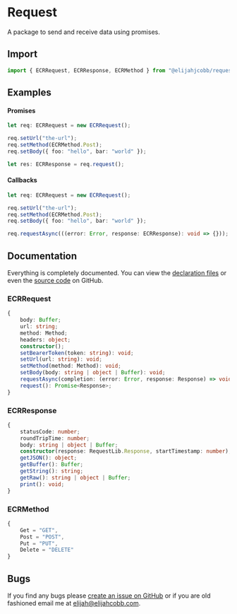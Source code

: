 # Request
A package to send and receive data using promises.

## Import
```typescript
import { ECRRequest, ECRResponse, ECRMethod } from "@elijahjcobb/request";
```

## Examples

#### Promises
```typescript
let req: ECRRequest = new ECRRequest();

req.setUrl("the-url");
req.setMethod(ECRMethod.Post);
req.setBody({ foo: "hello", bar: "world" });

let res: ECRResponse = req.request();
```

#### Callbacks
```typescript
let req: ECRRequest = new ECRRequest();

req.setUrl("the-url");
req.setMethod(ECRMethod.Post);
req.setBody({ foo: "hello", bar: "world" });

req.requestAsync(((error: Error, response: ECRResponse): void => {}));
```

## Documentation
Everything is completely documented. You can view the [declaration files](https://github.com/elijahjcobb/request/tree/master/dist) or even the [source code](https://github.com/elijahjcobb/request/tree/master/ts) on GitHub.

### ECRRequest
```typescript
{
    body: Buffer;
    url: string;
    method: Method;
    headers: object;
    constructor();
    setBearerToken(token: string): void;
    setUrl(url: string): void;
    setMethod(method: Method): void;
    setBody(body: string | object | Buffer): void;
    requestAsync(completion: (error: Error, response: Response) => void): void;
    request(): Promise<Response>;
}
```

### ECRResponse
```typescript
{
    statusCode: number;
    roundTripTime: number;
    body: string | object | Buffer;
    constructor(response: RequestLib.Response, startTimestamp: number);
    getJSON(): object;
    getBuffer(): Buffer;
    getString(): string;
    getRaw(): string | object | Buffer;
    print(): void;
}
```

### ECRMethod
```typescript
{
    Get = "GET",
    Post = "POST",
    Put = "PUT",
    Delete = "DELETE"
}
```

## Bugs
If you find any bugs please [create an issue on GitHub](https://github.com/elijahjcobb/request/issues) or if you are old fashioned email me at [elijah@elijahcobb.com](mailto:elijah@elijahcobb.com).